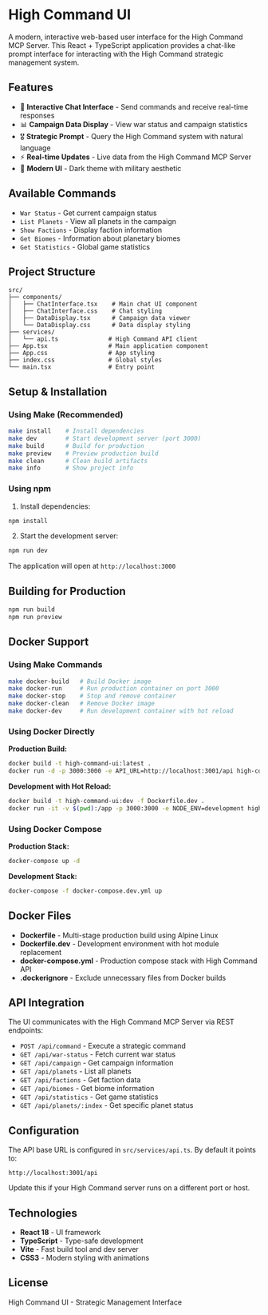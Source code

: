 # High Command UI

A modern, interactive web-based user interface for the High Command MCP Server. This React + TypeScript application provides a chat-like prompt interface for interacting with the High Command strategic management system.

## Features

- 💬 **Interactive Chat Interface** - Send commands and receive real-time responses
- 📊 **Campaign Data Display** - View war status and campaign statistics
- 🎖️ **Strategic Prompt** - Query the High Command system with natural language
- ⚡ **Real-time Updates** - Live data from the High Command MCP Server
- 🎨 **Modern UI** - Dark theme with military aesthetic

## Available Commands

- `War Status` - Get current campaign status
- `List Planets` - View all planets in the campaign
- `Show Factions` - Display faction information
- `Get Biomes` - Information about planetary biomes
- `Get Statistics` - Global game statistics

## Project Structure

```
src/
├── components/
│   ├── ChatInterface.tsx    # Main chat UI component
│   ├── ChatInterface.css    # Chat styling
│   ├── DataDisplay.tsx      # Campaign data viewer
│   └── DataDisplay.css      # Data display styling
├── services/
│   └── api.ts              # High Command API client
├── App.tsx                 # Main application component
├── App.css                 # App styling
├── index.css               # Global styles
└── main.tsx                # Entry point
```

## Setup & Installation

### Using Make (Recommended)

```bash
make install    # Install dependencies
make dev        # Start development server (port 3000)
make build      # Build for production
make preview    # Preview production build
make clean      # Clean build artifacts
make info       # Show project info
```

### Using npm

1. Install dependencies:
```bash
npm install
```

2. Start the development server:
```bash
npm run dev
```

The application will open at `http://localhost:3000`

## Building for Production

```bash
npm run build
npm run preview
```

## Docker Support

### Using Make Commands

```bash
make docker-build   # Build Docker image
make docker-run     # Run production container on port 3000
make docker-stop    # Stop and remove container
make docker-clean   # Remove Docker image
make docker-dev     # Run development container with hot reload
```

### Using Docker Directly

**Production Build:**
```bash
docker build -t high-command-ui:latest .
docker run -d -p 3000:3000 -e API_URL=http://localhost:3001/api high-command-ui:latest
```

**Development with Hot Reload:**
```bash
docker build -t high-command-ui:dev -f Dockerfile.dev .
docker run -it -v $(pwd):/app -p 3000:3000 -e NODE_ENV=development high-command-ui:dev npm run dev
```

### Using Docker Compose

**Production Stack:**
```bash
docker-compose up -d
```

**Development Stack:**
```bash
docker-compose -f docker-compose.dev.yml up
```

## Docker Files

- **Dockerfile** - Multi-stage production build using Alpine Linux
- **Dockerfile.dev** - Development environment with hot module replacement
- **docker-compose.yml** - Production compose stack with High Command API
- **.dockerignore** - Exclude unnecessary files from Docker builds

## API Integration

The UI communicates with the High Command MCP Server via REST endpoints:

- `POST /api/command` - Execute a strategic command
- `GET /api/war-status` - Fetch current war status
- `GET /api/campaign` - Get campaign information
- `GET /api/planets` - List all planets
- `GET /api/factions` - Get faction data
- `GET /api/biomes` - Get biome information
- `GET /api/statistics` - Get game statistics
- `GET /api/planets/:index` - Get specific planet status

## Configuration

The API base URL is configured in `src/services/api.ts`. By default it points to:
```
http://localhost:3001/api
```

Update this if your High Command server runs on a different port or host.

## Technologies

- **React 18** - UI framework
- **TypeScript** - Type-safe development
- **Vite** - Fast build tool and dev server
- **CSS3** - Modern styling with animations

## License

High Command UI - Strategic Management Interface
